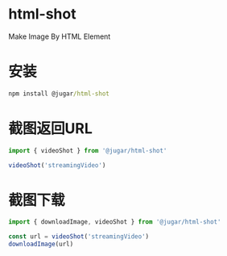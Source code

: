 # html-shot

Make Image By HTML Element

# 安装

```cmd
npm install @jugar/html-shot
```

# 截图返回URL

```ts
import { videoShot } from '@jugar/html-shot'

videoShot('streamingVideo')
```

# 截图下载

```ts
import { downloadImage, videoShot } from '@jugar/html-shot'

const url = videoShot('streamingVideo')
downloadImage(url)
```

